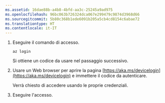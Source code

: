 ```yaml
---
ms.assetid: 16dae88b-a4b8-4bfd-aa3c-25245a9ad975
ms.openlocfilehash: 96bc063b726324dca067e299479c9874d3968d66
ms.sourcegitcommit: 5b80c368b1ede6091b205a5cb4cd8154c6abae72
ms.translationtype: HT
ms.contentlocale: it-IT
---
```

1. Eseguire il comando di accesso.

    ```azurecli
    az login
    ```

   Si ottiene un codice da usare nel passaggio successivo. 

1. Usare un Web browser per aprire la pagina [https://aka.ms/devicelogin](https://aka.ms/devicelogin)
    e immettere il codice da autenticare.

    Verrà chiesto di accedere usando le proprie credenziali.

1. Eseguire l'accesso.
 
